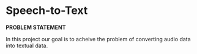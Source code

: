 # Speech-to-Text

**PROBLEM STATEMENT**

In this project our goal is to acheive the problem of converting audio data into textual data.




